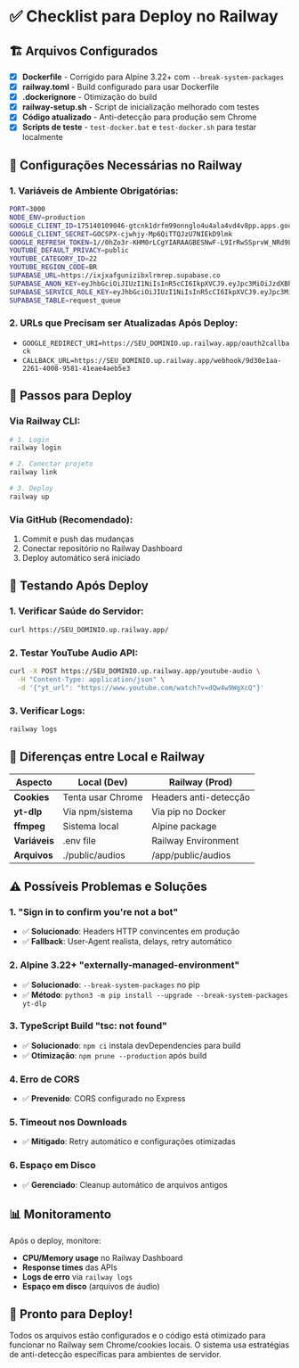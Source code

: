 # ✅ Checklist para Deploy no Railway

## 🏗️ Arquivos Configurados

- [x] **Dockerfile** - Corrigido para Alpine 3.22+ com `--break-system-packages`
- [x] **railway.toml** - Build configurado para usar Dockerfile  
- [x] **.dockerignore** - Otimização do build
- [x] **railway-setup.sh** - Script de inicialização melhorado com testes
- [x] **Código atualizado** - Anti-detecção para produção sem Chrome
- [x] **Scripts de teste** - `test-docker.bat` e `test-docker.sh` para testar localmente

## 🔧 Configurações Necessárias no Railway

### 1. Variáveis de Ambiente Obrigatórias:
```bash
PORT=3000
NODE_ENV=production
GOOGLE_CLIENT_ID=175140109046-gtcnk1drfm99onnglo4u4ala4vd4v8pp.apps.googleusercontent.com
GOOGLE_CLIENT_SECRET=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
GOOGLE_REFRESH_TOKEN=1//0hZo3r-KHM0rLCgYIARAAGBESNwF-L9IrRwSSprvW_NRd9LAbRwOr74zAIrQ-U_SFx0BRT7g3ACBurxW1I_Ml78dMhzMIZaudh-w
YOUTUBE_DEFAULT_PRIVACY=public
YOUTUBE_CATEGORY_ID=22
YOUTUBE_REGION_CODE=BR
SUPABASE_URL=https://ixjxafgunizibxlrmrep.supabase.co
SUPABASE_ANON_KEY=eyJhbGciOiJIUzI1NiIsInR5cCI6IkpXVCJ9.eyJpc3MiOiJzdXBhYmFzZSIsInJlZiI6Iml4anhhZmd1bml6aWJ4bHJtcmVwIiwicm9sZSI6ImFub24iLCJpYXQiOjE3NTM5NzMyNzksImV4cCI6MjA2OTU0OTI3OX0.3-iR9cHv1MbGXVK9qBWJUaYiHNGfYQrOJzWgwsz-Bb4
SUPABASE_SERVICE_ROLE_KEY=eyJhbGciOiJIUzI1NiIsInR5cCI6IkpXVCJ9.eyJpc3MiOiJzdXBhYmFzZSIsInJlZiI6Iml4anhhZmd1bml6aWJ4bHJtcmVwIiwicm9sZSI6InNlcnZpY2Vfcm9sZSIsImlhdCI6MTc1Mzk3MzI3OSwiZXhwIjoyMDY5NTQ5Mjc5fQ.k70aDnoocbzijNxAM7e76vale6sSFy-QoMTF2oS3-sY
SUPABASE_TABLE=request_queue
```

### 2. URLs que Precisam ser Atualizadas Após Deploy:
- `GOOGLE_REDIRECT_URI=https://SEU_DOMINIO.up.railway.app/oauth2callback`
- `CALLBACK_URL=https://SEU_DOMINIO.up.railway.app/webhook/9d30e1aa-2261-4008-9581-41eae4aeb5e3`

## 🚀 Passos para Deploy

### Via Railway CLI:
```bash
# 1. Login
railway login

# 2. Conectar projeto
railway link

# 3. Deploy
railway up
```

### Via GitHub (Recomendado):
1. Commit e push das mudanças
2. Conectar repositório no Railway Dashboard
3. Deploy automático será iniciado

## 🧪 Testando Após Deploy

### 1. Verificar Saúde do Servidor:
```bash
curl https://SEU_DOMINIO.up.railway.app/
```

### 2. Testar YouTube Audio API:
```bash
curl -X POST https://SEU_DOMINIO.up.railway.app/youtube-audio \
  -H "Content-Type: application/json" \
  -d '{"yt_url": "https://www.youtube.com/watch?v=dQw4w9WgXcQ"}'
```

### 3. Verificar Logs:
```bash
railway logs
```

## 🔧 Diferenças entre Local e Railway

| Aspecto | Local (Dev) | Railway (Prod) |
|---------|-------------|----------------|
| **Cookies** | Tenta usar Chrome | Headers anti-detecção |
| **yt-dlp** | Via npm/sistema | Via pip no Docker |
| **ffmpeg** | Sistema local | Alpine package |
| **Variáveis** | .env file | Railway Environment |
| **Arquivos** | ./public/audios | /app/public/audios |

## ⚠️ Possíveis Problemas e Soluções

### 1. "Sign in to confirm you're not a bot"
- ✅ **Solucionado**: Headers HTTP convincentes em produção
- ✅ **Fallback**: User-Agent realista, delays, retry automático

### 2. Alpine 3.22+ "externally-managed-environment"
- ✅ **Solucionado**: `--break-system-packages` no pip
- ✅ **Método**: `python3 -m pip install --upgrade --break-system-packages yt-dlp`

### 3. TypeScript Build "tsc: not found"
- ✅ **Solucionado**: `npm ci` instala devDependencies para build
- ✅ **Otimização**: `npm prune --production` após build

### 4. Erro de CORS
- ✅ **Prevenido**: CORS configurado no Express

### 5. Timeout nos Downloads
- ✅ **Mitigado**: Retry automático e configurações otimizadas

### 6. Espaço em Disco
- ✅ **Gerenciado**: Cleanup automático de arquivos antigos

## 📊 Monitoramento

Após o deploy, monitore:
- **CPU/Memory usage** no Railway Dashboard
- **Response times** das APIs
- **Logs de erro** via `railway logs`
- **Espaço em disco** (arquivos de áudio)

## 🎯 Pronto para Deploy!

Todos os arquivos estão configurados e o código está otimizado para funcionar no Railway sem Chrome/cookies locais. O sistema usa estratégias de anti-detecção específicas para ambientes de servidor.